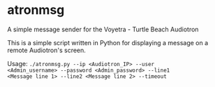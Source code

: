 # atronmsg
A simple message sender for the Voyetra - Turtle Beach Audiotron

This is a simple script written in Python for displaying a message on a remote Audiotron's screen.

Usage:
<code>./atronmsg.py --ip <Audiotron_IP> --user <Admin_username> --password <Admin_password> --line1 <Message line 1> --line2 <Message line 2> --timeout <seconds></code>
